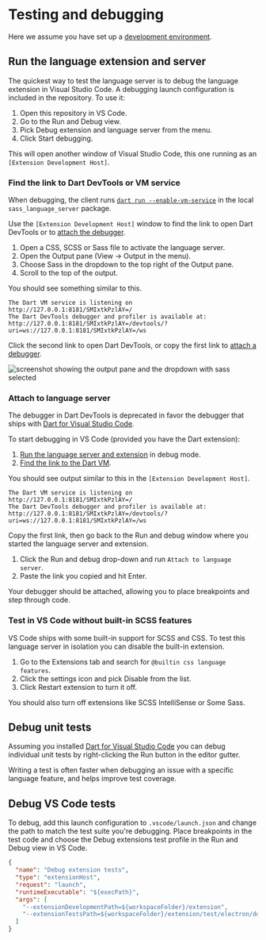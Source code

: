 # Testing and debugging

Here we assume you have set up a [development environment](./development-environment.md).

## Run the language extension and server

The quickest way to test the language server is to debug the language extension in Visual Studio Code. A debugging launch configuration is included in the repository. To use it:

1. Open this repository in VS Code.
2. Go to the Run and Debug view.
3. Pick Debug extension and language server from the menu.
4. Click Start debugging.

This will open another window of Visual Studio Code, this one running as an `[Extension Development Host]`.

### Find the link to Dart DevTools or VM service

When debugging, the client runs [`dart run --enable-vm-service`](https://github.com/sass/dart-sass-language-server/blob/main/extension/src/server.ts#L49)
in the local `sass_language_server` package.

Use the `[Extension Development Host]` window to find the link to open Dart DevTools or to [attach the debugger](#attach-to-language-server).

1. Open a CSS, SCSS or Sass file to activate the language server.
2. Open the Output pane (View -> Output in the menu).
3. Choose Sass in the dropdown to the top right of the Output pane.
4. Scroll to the top of the output.

You should see something similar to this.

```
The Dart VM service is listening on http://127.0.0.1:8181/SMIxtkPzlAY=/
The Dart DevTools debugger and profiler is available at: http://127.0.0.1:8181/SMIxtkPzlAY=/devtools/?uri=ws://127.0.0.1:8181/SMIxtkPzlAY=/ws
```

Click the second link to open Dart DevTools, or copy the first link to [attach a debugger](#attach-to-language-server).

![screenshot showing the output pane and the dropdown with sass selected](https://github.com/user-attachments/assets/85839d2f-4305-4fb9-aeb0-d78f435e8b7d)

### Attach to language server

The debugger in Dart DevTools is deprecated in favor the debugger that ships with [Dart for Visual Studio Code][vscodedart].

To start debugging in VS Code (provided you have the Dart extension):

1. [Run the language server and extension](#run-the-language-extension-and-server) in debug mode.
2. [Find the link to the Dart VM](#find-the-link-to-dart-devtools-or-vm-service).

You should see output similar to this in the `[Extension Development Host]`.

```
The Dart VM service is listening on http://127.0.0.1:8181/SMIxtkPzlAY=/
The Dart DevTools debugger and profiler is available at: http://127.0.0.1:8181/SMIxtkPzlAY=/devtools/?uri=ws://127.0.0.1:8181/SMIxtkPzlAY=/ws
```

Copy the first link, then go back to the Run and debug window where you started the language server and extension.

1. Click the Run and debug drop-down and run `Attach to language server`.
2. Paste the link you copied and hit Enter.

Your debugger should be attached, allowing you to place breakpoints and step through code.

### Test in VS Code without built-in SCSS features

VS Code ships with some built-in support for SCSS and CSS. To test this language server in isolation you can disable the built-in extension.

1. Go to the Extensions tab and search for `@builtin css language features`.
2. Click the settings icon and pick Disable from the list.
3. Click Restart extension to turn it off.

You should also turn off extensions like SCSS IntelliSense or Some Sass.

## Debug unit tests

Assuming you installed [Dart for Visual Studio Code][vscodedart] you can debug individual unit tests by right-clicking the Run button in the editor gutter.

Writing a test is often faster when debugging an issue with a specific language feature, and helps improve test coverage.

## Debug VS Code tests

To debug, add this launch configuration to `.vscode/launch.json`
and change the path to match the test suite you're debugging.
Place breakpoints in the test code and choose the Debug extensions
test profile in the Run and Debug view in VS Code.

```json
{
  "name": "Debug extension tests",
  "type": "extensionHost",
  "request": "launch",
  "runtimeExecutable": "${execPath}",
  "args": [
    "--extensionDevelopmentPath=${workspaceFolder}/extension",
    "--extensionTestsPath=${workspaceFolder}/extension/test/electron/document-links/index"
  ]
}
```

[vscodedart]: https://marketplace.visualstudio.com/items?itemName=Dart-Code.dart-code
